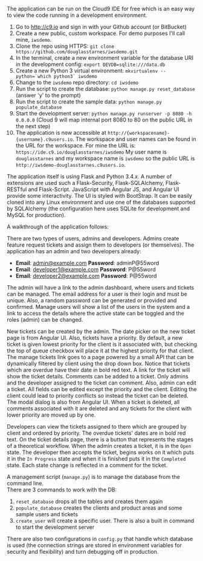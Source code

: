 The application can be run on the Cloud9 IDE for free which is an easy way to view the code running in a development environment.

 1. Go to http://c9.io and sign in with your Github account (or BitBucket)
 2. Create a new public, custom workspace.  For demo purposes I'll call mine, `iwsdemo`.
 3. Clone the repo using HTTPS: `git clone https://github.com/douglasstarnes/iwsdemo.git`
 4. In the terminal, create a new environment variable for the database URI in the development config: `export DEVDB=sqlite:///data.db`
 5. Create a new Python 3 virtual environment: ``mkvirtualenv --python=`which python3` iwsdemo``
 6. Change to the `iwsdemo` repo directory: `cd iwsdemo`
 7. Run the script to create the database: `python manage.py reset_database` (answer 'y' to the prompt)
 8. Run the script to create the sample data: `python manage.py populate_database`
 9. Start the development server: `python manage.py runserver -p 8080 -h 0.0.0.0` (Cloud 9 will map internal port 8080 to 80 on the public URL in the next step)
 10. The application is now accessible at  `http://{workspacename}-{username}.c9users.io`.  The workspace and user names can be found in the URL for the workspace.  For mine the URL is: `https://ide.c9.io/douglasstarnes/iwsdemo` My user name is `douglasstarnes` and my workspace name is `iwsdemo` so the public URL is `http://iwsdemo-douglasstarnes.c9users.io`.
 
The application itself is using Flask and Python 3.4.x.  A number of extensions are used such a Flask-Security, Flask-SQLAlchemy, Flask-RESTful and Flask-Script.  JavaScript with Angular JS, and Angular UI provide some interactivity.  The UI is styled with BootStrap. It can be easily cloned into any Linux environment and use one of the databases supported by SQLAlchemy (the configuration here uses SQLite for development and MySQL for production).

A walkthrough of the application follows:

There are two types of users, admins and developers.  Admins create feature request tickets and assign them to developers (or themselves).  The application has an admin and two developers already:

 * **Email**: admin@example.com **Password**: adminP@55word
 * **Email**: developer1@example.com **Password**: P@55word
 * **Email**: developer2@example.com **Password**: P@55word

The admin will have a link to the admin dashboard, where users and tickets can be managed.  The email address for a user is their login and must be unique.  Also, a random password can be generated or provided and confirmed.  Manage users will show a list of the users in the system and a link to access the details where the active state can be toggled and the roles (admin) can be changed.

New tickets can be created by the admin.  The date picker on the new ticket page is from Angular UI.  Also, tickets have a priority.  By default, a new ticket is given lowest priority for the client is it associated with, but checking the top of queue checkbox will place it at the highest priority for that client.  The manage tickets link goes to a page powered by a small API that can be dynamically filtered by client using the drop down box.  Notice that tickets which are overdue have their date in bold red text.  A link for the ticket will show the ticket details.  Comments can be added to a ticket.  Only admins and the developer assigned to the ticket can comment.  Also, admin can edit a ticket.  All fields can be edited except the priority and the client.  Editing the client could lead to priority conflicts so instead the ticket can be deleted.  The modal dialog is also from Angular UI.  When a ticket is deleted, all comments associated with it are deleted and any tickets for the client with lower priority are moved up by one.

Developers can view the tickets assigned to them which are grouped by client and ordered by priority.  The overdue tickets' dates are in bold red text.  On the ticket details page, there is a button that represents the stages of a theoretical workflow.  When the admin creates a ticket, it is in the `Open` state.  The developer then accepts the ticket, begins works on it which puts it in the `In Progress` state and when it is finished puts it in the `Completed` state.  Each state change is reflected in a comment for the ticket.

A management script (`manage.py`) is to manage the database from the command line.  
There are 3 commands to work with the DB:
 1. `reset_database` drops all the tables and creates them again
 2. `populate_database` creates the clients and product areas and some sample users and tickets  
 3. `create_user` will create a specific user.  There is also a built in command to start the development server  

There are also two configurations in `config.py` that handle which database is used (the connection strings are stored in environment variables for security and flexibility) and turn debugging off in production.


